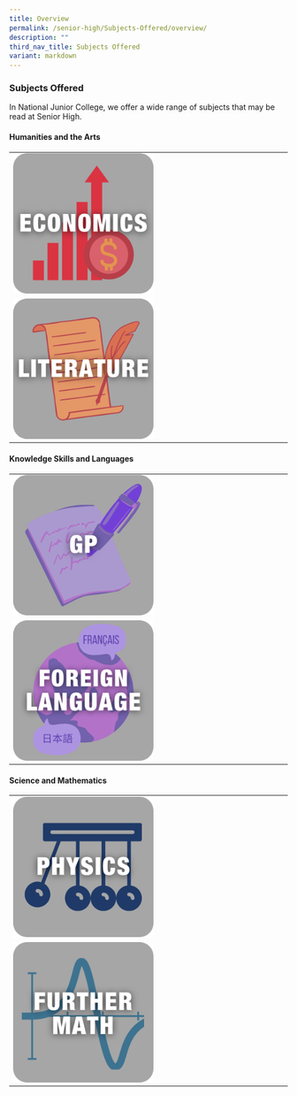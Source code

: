 ```yaml
---
title: Overview
permalink: /senior-high/Subjects-Offered/overview/
description: ""
third_nav_title: Subjects Offered
variant: markdown
---
```

### Subjects Offered

In National Junior College, we offer a wide range of subjects that may be read at Senior High.

#### Humanities and the Arts

|  |  |  |
|---|---|---|
| <a href="/senior-high/subjects-offered/economics"><img src="/images/Subjects Offered/economics.png" style="width:55%"></a> |
| <a href="/senior-high/subjects-offered/literature-in-english"><img src="/images/Subjects Offered/lit-in-eng.png" style="width:55%"></a> |


#### Knowledge Skills and Languages

|  |  |  |
|---|---|---|
| <a href="/senior-high/subjects-offered/general-paper"><img src="/images/Subjects Offered/general-paper.png" style="width:55%"></a> |
| <a href="/senior-high/subjects-offered/foreign-language"><img src="/images/Subjects Offered/foreign-lang.png" style="width:55%"></a> |  |


#### Science and Mathematics

|  |  |  |
|---|---|---|
| <a href="/senior-high/subjects-offered/physics"><img src="/images/Subjects Offered/physics.png" style="width:55%"></a> |
| <a href="/senior-high/subjects-offered/further-mathematics"><img src="/images/Subjects Offered/further-math.png" style="width:55%"></a> |